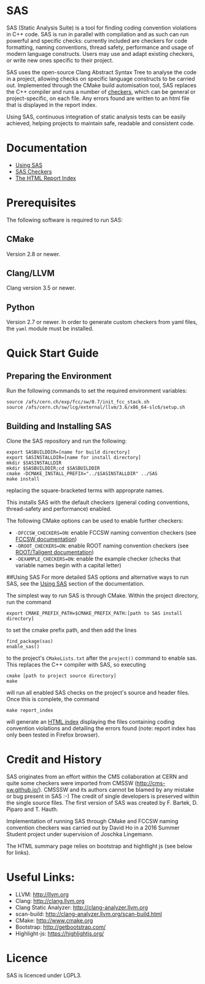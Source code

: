 # SAS
SAS (Static Analysis Suite) is a tool for finding coding convention violations in C++ code. SAS is run in parallel with compilation and as such can run powerful and specific checks: currently included are checkers for code formatting, naming conventions, thread safety, performance and usage of modern language constructs. Users may use and adapt existing checkers, or write new ones specific to their project.

SAS uses the open-source Clang Abstract Syntax Tree to analyse the code in a project, allowing checks on specific language constructs to be carried out. Implemented through the CMake build automisation tool, SAS replaces the C++ compiler and runs a number of [checkers](documentation/sas_checkers.md), which can be general or project-specific, on each file. Any errors found are written to an html file that is displayed in the report index.

Using SAS, continuous integration of static analysis tests can be easily achieved, helping projects to maintain safe, readable and consistent code.

# Documentation
* [Using SAS](documentation/using_sas.md)
* [SAS Checkers](documentation/sas_checkers.md)
* [The HTML Report Index](documentation/report_index.md)

# Prerequisites
The following software is required to run SAS:
## CMake
Version 2.8 or newer.
## Clang/LLVM
Clang version 3.5 or newer.
## Python
Version 2.7 or newer. In order to generate custom checkers from yaml files, the `yaml` module must be installed.

# Quick Start Guide
## Preparing the Environment
Run the following commands to set the required environment variables:
```
source /afs/cern.ch/exp/fcc/sw/0.7/init_fcc_stack.sh
source /afs/cern.ch/sw/lcg/external/llvm/3.6/x86_64-slc6/setup.sh
```
## <a id="buildingAndInstalling"></a> Building and Installing SAS
Clone the SAS repository and run the following:
```
export SASBUILDDIR=[name for build directory]
export SASINSTALLDIR=[name for install directory]
mkdir $SASINSTALLDIR
mkdir $SASBUILDDIR;cd $SASBUILDDIR
cmake -DCMAKE_INSTALL_PREFIX="../$SASINSTALLDIR" ../SAS
make install
```
replacing the square-bracketed terms with approprate names.

This installs SAS with the default checkers (general coding conventions, thread-safety and performance) enabled.

The following CMake options can be used to enable further checkers:
* `-DFCCSW_CHECKERS=ON`: enable FCCSW naming convention checkers (see [FCCSW documentation](https://github.com/jlingema/FCCSW/blob/master/doc/CppCodingStyleGuidelines.md))
* `-DROOT_CHECKERS=ON`: enable ROOT naming convention checkers (see [ROOT/Taligent documentation](https://root.cern.ch/TaligentDocs/TaligentOnline/DocumentRoot/1.0/Docs/books/WM/WM_63.html))
* `-DEXAMPLE_CHECKERS=ON`: enable the example checker (checks that variable names begin with a capital letter)

##<a id="usingSAS"></a>Using SAS
For more detailed SAS options and alternative ways to run SAS, see the [Using SAS](documentation/using_sas.md) section of the documentation.

The simplest way to run SAS is through CMake. Within the project directory, run the command
```
export CMAKE_PREFIX_PATH=$CMAKE_PREFIX_PATH:[path to SAS install directory]
```
to set the cmake prefix path, and then add the lines
```
find_package(sas)
enable_sas()
```
to the project's `CMakeLists.txt` after the `project()` command to enable sas. This replaces the C++ compiler with SAS, so executing
```
cmake [path to project source directory]
make
```
will run all enabled SAS checks on the project's source and header files. Once this is complete, the command
```
make report_index
```
will generate an [HTML index](documentation/report_index.md) displaying the files containing coding convention violations and detailing the errors found (note: report index has only been tested in Firefox browser).

# <a id="creditAndHistory"></a> Credit and History
SAS originates from an effort within the CMS collaboration at CERN and quite some checkers were imported from CMSSW (http://cms-sw.github.io/). CMSSSW and its authors cannot be blamed by any mistake or bug present in SAS :-) The credit of single developers is preserved within the single source files. The first version of SAS was created by F. Bartek, D. Piparo and T. Hauth.

Implementation of running SAS through CMake and FCCSW naming convention checkers was carried out by David Ho in a 2016 Summer Student project under supervision of Joschka Lingemann.

The HTML summary page relies on bootstrap and hightlight js (see below for links).

# Useful Links:
* LLVM:                  http://llvm.org
* Clang:                 http://clang.llvm.org
* Clang Static Analyzer: http://clang-analyzer.llvm.org
* scan-build:            http://clang-analyzer.llvm.org/scan-build.html
* CMake:                 http://www.cmake.org
* Bootstrap:             http://getbootstrap.com/
* Highlight-js:          https://highlightjs.org/

# Licence
SAS is licenced under LGPL3.